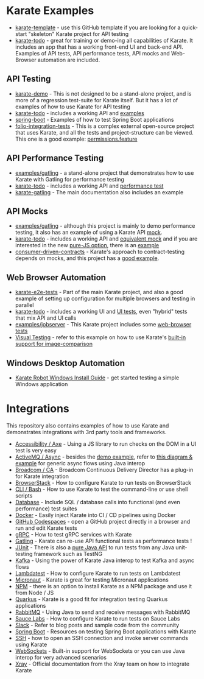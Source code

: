 # Karate Examples
* [karate-template](https://github.com/karatelabs/karate-template) - use this GitHub template if you are looking for a quick-start "skeleton" Karate project for API testing
* [karate-todo](https://github.com/karatelabs/karate-todo) - great for training or demo-ing all capabilities of Karate. It includes an app that has a working front-end UI and back-end API. Examples of API tests, API performance tests, API mocks and Web-Browser automation are included.


## API Testing
* [karate-demo](https://github.com/karatelabs/karate/tree/master/karate-demo) - This is not designed to be a stand-alone project, and is more of a regression test-suite for Karate itself. But it has a lot of examples of how to use Karate for API testing
* [karate-todo](https://github.com/karatelabs/karate-todo) - includes a working API and [examples](https://github.com/karatelabs/karate-todo/tree/main/src/test/java/app/api)
* [spring-boot](spring-boot) - Examples of how to test Spring Boot applications
* [folio-integration-tests](https://github.com/folio-org/folio-integration-tests/tree/master) - This is a complex external open-source project that uses Karate, and all the tests and project-structure can be viewed. This one is a good example: [permissions.feature](https://github.com/folio-org/folio-integration-tests/blob/9254190be84869a09b093acca05b2703edd3b55f/mod-permissions/src/main/resources/domain/mod-permissions/features/permissions.feature)

## API Performance Testing
* [examples/gatling](https://github.com/karatelabs/karate/tree/master/examples/gatling) - a stand-alone project that demonstrates how to use Karate with Gatling for performance testing
* [karate-todo](https://github.com/karatelabs/karate-todo) - includes a working API and [performance test](https://github.com/karatelabs/karate-todo/tree/main/src/test/java/app/perf)
* [karate-gatling](https://github.com/karatelabs/karate/tree/master/karate-gatling/src/test/scala/mock) - The main documentation also includes an example

## API Mocks
* [examples/gatling](https://github.com/karatelabs/karate/tree/master/examples/gatling) - although this project is mainly to demo performance testing, it also has an example of using a Karate API [mock](https://github.com/karatelabs/karate/blob/master/examples/gatling/src/test/java/mock/mock.feature).
* [karate-todo](https://github.com/karatelabs/karate-todo) - includes a working API and [equivalent mock](https://github.com/karatelabs/karate-todo/blob/main/src/test/java/app/mock/mock.feature) and if you are interested in the new [pure-JS option](https://github.com/karatelabs/karate/wiki/Karate-JavaScript-Mocks), there is an [example](https://github.com/karatelabs/karate-todo/blob/main/src/main/java/app/api/todos.js)
* [consumer-driven-contracts](https://github.com/karatelabs/karate/tree/master/examples/consumer-driven-contracts) - Karate's approach to contract-testing depends on mocks, and this project has a [good example](https://github.com/karatelabs/karate/blob/master/examples/consumer-driven-contracts/payment-producer/src/test/java/payment/producer/mock/payment-mock.feature).

## Web Browser Automation
* [karate-e2e-tests](https://github.com/karatelabs/karate/tree/master/karate-e2e-tests) - Part of the main Karate project, and also a good example of setting up configuration for multiple browsers and testing in parallel
* [karate-todo](https://github.com/karatelabs/karate-todo) - includes a working UI and [UI tests](https://github.com/karatelabs/karate-todo/tree/main/src/test/java/app/ui), even "hybrid" tests that mix API and UI calls
* [examples/jobserver](https://github.com/karatelabs/karate/tree/master/examples/jobserver) - This Karate project includes some [web-browser tests](https://github.com/karatelabs/karate/tree/master/examples/jobserver/src/test/java/jobtest/web)
* [Visual Testing](https://github.com/karatelabs/karate/tree/master/examples/image-comparison) - refer to this example on how to use Karate's [built-in support for image-comparison](https://github.com/karatelabs/karate/#compare-image)

## Windows Desktop Automation
* [Karate Robot Windows Install Guide](https://github.com/karatelabs/karate/wiki/Karate-Robot-Windows-Install-Guide) - get started testing a simple Windows application

# Integrations
This repository also contains examples of how to use Karate and demonstrates integrations with 3rd party tools and frameworks.

* [Accessibility / Axe](axe/README.md) - Using a JS library to run checks on the DOM in a UI test is very easy
* [ActiveMQ / Async](https://github.com/karatelabs/karate/tree/master/karate-netty#consumer-provider-example) - besides the [demo example](https://github.com/karatelabs/karate/tree/master/karate-demo/src/test/java/mock/contract), refer to [this diagram & example](https://twitter.com/getkarate/status/1417023536082812935) for generic async flows using Java interop
* [Broadcom / CA](https://techdocs.broadcom.com/us/en/ca-enterprise-software/devops/continuous-delivery-director-integrations/1-0/integrations-overview/plug-ins/karate-API-plug-in.html) - Broadcom Continuous Delivery Director has a plug-in for Karate integration
* [BrowserStack](browserstack/README.md) - How to configure Karate to run tests on BrowserStack
* [CLI / Bash](cli/README.md) - How to use Karate to test the command-line or use shell scripts
* [Database](database/README.md) - Include SQL / database calls into functional (and even performance) test suites
* [Docker](docker/README.md) - Easily inject Karate into CI / CD pipelines using Docker
* [GitHub Codespaces](https://github.com/karatelabs/karate/wiki/Get-Started:-GitHub-Codespaces) - open a GitHub project directly in a browser and run and edit Karate tests
* [gRPC](grpc/README.md) - How to test gRPC services with Karate
* [Gatling](https://github.com/karatelabs/karate/tree/master/karate-gatling) - Karate can re-use API functional tests as performance tests !
* [JUnit](https://github.com/karatelabs/karate#junit-5) - There is also a [pure Java API](https://github.com/karatelabs/karate#parallel-execution) to run tests from any Java unit-testing framework such as TestNG
* [Kafka](kafka/README.md) - Using the power of Karate Java interop to test Kafka and async flows
* [Lambdatest](lambdatest/README.md) - How to configure Karate to run tests on Lambdatest
* [Micronaut](micronaut/README.md) - Karate is great for testing Micronaut applications
* [NPM](https://github.com/karatelabs/karate-npm) - there is an option to install Karate as a NPM package and use it from Node / JS
* [Quarkus](quarkus/README.md) - Karate is a good fit for integration testing Quarkus applications
* [RabbitMQ](rabbitmq/README.md) - Using Java to send and receive messages with RabbitMQ
* [Sauce Labs](saucelabs/README.md) - How to configure Karate to run tests on Sauce Labs
* [Slack](slack/README.md) - Refer to blog posts and sample code from the community
* [Spring Boot](spring-boot/README.md) - Resources on testing Spring Boot applications with Karate
* [SSH](ssh/README.md) - how to open an SSH connection and invoke server commands using Karate
* [WebSockets](websockets/README.md) - Built-in support for WebSockets or you can use Java interop for very advanced scenarios
* [Xray](https://docs.getxray.app/display/XRAYCLOUD/Testing+APIs+using+Karate+DSL) - Official documentation from the Xray team on how to integrate Karate